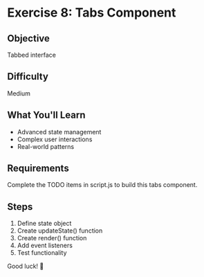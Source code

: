 # Exercise 8: Tabs Component

## Objective
Tabbed interface

## Difficulty
Medium

## What You'll Learn
- Advanced state management
- Complex user interactions
- Real-world patterns

## Requirements
Complete the TODO items in script.js to build this tabs component.

## Steps
1. Define state object
2. Create updateState() function
3. Create render() function
4. Add event listeners
5. Test functionality

Good luck! 🚀

